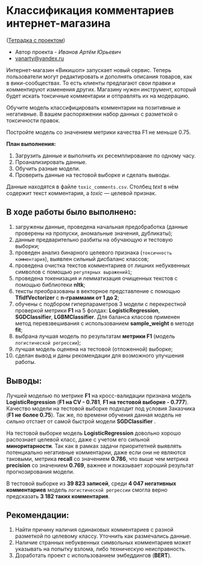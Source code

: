 # Классификация комментариев интернет-магазина

([Тетрадка с проектом](https://github.com/Vanarty/Yandex-Projects/blob/main/nlp_project/nlp_project.ipynb))

* Автор проекта - *Иванов Артём Юрьевич*
* vanarty@yandex.ru

Интернет-магазин «Викишоп» запускает новый сервис. Теперь пользователи могут редактировать и дополнять описания товаров, как в вики-сообществах. То есть клиенты предлагают свои правки и комментируют изменения других. Магазину нужен инструмент, который будет искать токсичные комментарии и отправлять их на модерацию.

Обучите модель классифицировать комментарии на позитивные и негативные. В вашем распоряжении набор данных с разметкой о токсичности правок.

Постройте модель со значением метрики качества F1 не меньше 0.75.

**План выполнения:**

1. Загрузить данные и выполнить их ресемплирование по одному часу.
2. Проанализировать данные.
3. Обучить разные модели.
4. Проверить данные на тестовой выборке и сделать выводы.

Данные находятся в файле `toxic_comments.csv`. Столбец *text* в нём содержит текст комментария, а *toxic* — целевой признак.

## В ходе работы было выполнено:
1. загружены данные, проведена начальная предобработка (данные проверены на пропуски, аномальные значения, дубликаты);
2. данные предварительно разбиты на обучающую и тестовую выборки;
3. проведен анализ бинарного целевого признака (`токсичность комментария`), выявлен сильный дисбаланс классов;
4. проведена очистка текстов комментариев от лишних небуквенных символов с помощью `регулярных выражений1`;
5. проведена токенизация и лемматизация очищенных текстов с помощью библиотеки **nltk**;
6. тексты преобразованы в векторное представление с помощью **TfidfVectorizer** с **n-граммами от 1 до 2**;
7. обучены с подбором гиперпараметров 3 модели с перекрестной проверкой метрики **F1** на 5 фолдах: **LogisticRegression**, **SGDClassifier**, **LGBMClassifier**. Для баланса классов применен метод перевзвешивания с использованием **sample_weight** в методе **fit**;
8. выбрана лучшая модель по результатам **метрики F1** (модель `логистической регрессии`);
9. лучшая модель оценена на тестовой (отложенной) выборке;
10. сделан вывод и даны рекомендации для возможного улучшения работы.

## Выводы:
Лучшей моделью по метрике **F1** на кросс-валидации признана модель **LogisticRegression** (**F1 на CV - 0.781**, **F1 на тестовой выборке - 0.777**). Качество модели на тестовой выборке подходит под условия Заказчика (**F1 не более 0.75**). Так же, по времени обучения данная модель не сильно отстает от самой быстрой модели **SGDClassifier** .

На тестовой выборке модель **LogisticRegression** довольно хорошо распознает целевой класс, даже с учетом его сильной **миноритарности**. Так как в рамках задачи приоритетней выявлять потенциально негативные комментарии, даже если они не являются таковыми, метрика **recall** со значением **0.786**, что выше чем метрика **precision** со значением **0.769**, важнее и показывает хороший результат прогнозирования модели.

В тестовой выборке из **39 823 записей**, среди **4 047 негативных комментариев** модель `логистической регрессии` смогла верно предсказать **3 182 таких комментария**.   

## Рекомендации:
1. Найти причину наличия одинаковых комментариев с разной разметкой по целевому классу. Уточнить как размечались данные.
2. Наличие странных небуквенных символьных комментариев может указывать на попытку взлома, либо техническую неисправность. 
3. Доработать проект с использованием эмбеддингов (**BERT**).
